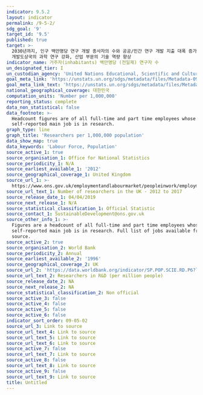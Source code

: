 ```yaml
---
indicator: 9.5.2
layout: indicator
permalink: /9-5-2/
sdg_goal: '9'
target_id: '9.5'
published: true
target: >-
  2030년까지, 인구 백만명당 연구 개발 종사자의 수와 공공/민간 연구 개발 지출 대폭 증가 및 혁신 장려 등을 통해, 모든 국가, 특히
  개발도상국의 과학 연구 강화, 산업 부문의 기술 역량 향상
indicator_name: 거주자(inhabitants) 백만명당 (전일제) 연구자 수
un_designated_tier: I
un_custodian_agency: 'United Nations Educational, Scientific and Cultural Organization (UNESCO)'
goal_meta_link: 'https://unstats.un.org/sdgs/metadata/files/Metadata-09-05-02.pdf'
goal_meta_link_text: 'https://unstats.un.org/sdgs/metadata/files/Metadata-09-05-02.pdf'
national_geographical_coverage: 대한민국
computation_units: 'Number per 1,000,000'
reporting_status: complete
data_non_statistical: false
data_footnote: >-
  Headcount figures are of all full-time and part time employees whose
  self-reported main job is in research.
graph_type: line
graph_title: 'Researchers per 1,000,000 population'
data_show_map: true
data_keywords: 'Labour Force, Population'
source_active_1: true
source_organisation_1: Office for National Statistics
source_periodicity_1: N/A
source_earliest_available_1: '2012'
source_geographical_coverage_1: United Kingdom
source_url_1: >-
  https://www.ons.gov.uk/employmentandlabourmarket/peopleinwork/employmentandemployeetypes/adhocs/009826numberofresearchersintheuk2012to2017
source_url_text_1: Number of researchers in the UK - 2012 to 2017
source_release_date_1: 04/04/2019
source_next_release_1: N/A
source_statistical_classification_1: Official Statistic
source_contact_1: SustainableDevelopment@ons.gov.uk
source_other_info_1: >-
  Figures are a headcount of all full-time and part time employees whose
  self-reported main job is in research. Full list of jobs available from the
  source.
source_active_2: true
source_organisation_2: World Bank
source_periodicity_2: Annual
source_earliest_available_2: '1996'
source_geographical_coverage_2: UK
source_url_2: 'https://data.worldbank.org/indicator/SP.POP.SCIE.RD.P6?locations=GB'
source_url_text_2: Researchers in R&D (per million people)
source_release_date_2: NA
source_next_release_2: NA
source_statistical_classification_2: Non official
source_active_3: false
source_active_4: false
source_active_5: false
source_active_6: false
indicator_sort_order: 09-05-02
source_url_3: Link to source
source_url_text_4: Link to source
source_url_text_5: Link to source
source_url_text_6: Link to source
source_active_7: false
source_url_text_7: Link to source
source_active_8: false
source_url_text_8: Link to source
source_active_9: false
source_url_text_9: Link to source
title: Untitled
---
```

